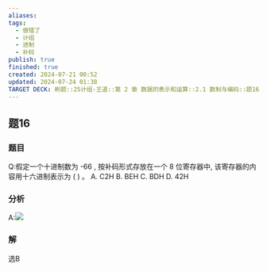 ```yaml
---
aliases: 
tags:
  - 做错了
  - 计组
  - 进制
  - 补码
publish: true
finished: true
created: 2024-07-21 00:52
updated: 2024-07-24 01:38
TARGET DECK: 刷题::25计组-王道::第 2 章 数据的表示和运算::2.1 数制与编码::题16
---
```


## 题16
### 题目
Q:假定一个十进制数为 -66 , 按补码形式存放在一个 8 位寄存器中, 该寄存器的内容用十六进制表示为 ( ) 。
A. $\mathrm{C}2\mathrm{H}$ B. BEH C. $\mathrm{{BDH}}$ D. ${42}\mathrm{H}$
### 分析
A:![](https://img.hwenyi.live/202407240140666.webp)
### 解
选B
